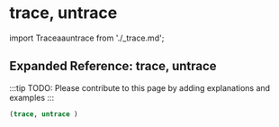 # trace, untrace

import Traceaauntrace from './_trace.md';

<Traceaauntrace />

## Expanded Reference: trace, untrace

:::tip
TODO: Please contribute to this page by adding explanations and examples
:::

```lisp
(trace, untrace )
```
